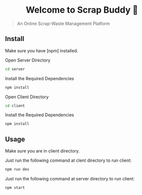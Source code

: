 <h1 align="center">Welcome to Scrap Buddy 👋</h1>

> An Online Scrap-Waste Management Platform

## Install 

Make sure you have [npm] installed.

Open Server Directory
```sh
cd server
```
Install the Required Dependencies
```sh
npm install
```
Open Client Directory
```sh
cd client
```
Install the Required Dependencies
```sh
npm install
```
## Usage

Make sure you are in client directory.

Just run the following command at clent directory to run client:
```sh
npm run dev
```

Just run the following command at server directory to run client:
```sh
npm start
```
